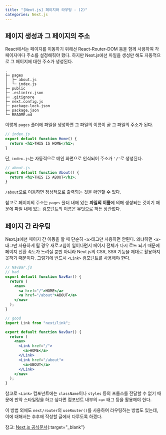 ```yaml
---
title: "[Next.js] 페이지와 라우팅 - (2)"
categories: Next.js
---
```


## 페이지 생성과 그 페이지의 주소

React에서는 페이지를 이동하기 위해선 React-Router-DOM 등을 함께 사용하여 각 페이지마다 주소를 설정해줘야 했다. 하지만 Next.js에선 파일을 생성만 해도 자동적으로 그 페이지에 대한 주소가 생성된다.

```
.
├─ pages
│  ├─ about.js
│  └─ index.js
├─ public
├─ .eslintrc.json
├─ .gitignore
├─ next.config.js
├─ package-lock.json
├─ package.json
└─ README.md
```

이렇게 `pages` 폴더에 파일을 생성하면 그 파일의 이름이 곧 그 파일의 주소가 된다.

```jsx
// index.js
export default function Home() {
  return <h1>THIS IS HOME</h1>;
}
```

단, `index.js`는 자동적으로 메인 화면으로 인식되어 주소가 `'/'`로 생성된다.

```jsx
// about.js
export default function About() {
  return <h1>THIS IS ABOUT</h1>;
}
```

`/about`으로 이동하면 정상적으로 출력되는 것을 확인할 수 있다.

참고로 페이지의 주소는 `pages` 폴더 내에 있는 **파일의 이름**에 의해 생성되는 것이기 때문에 파일 내에 있는 컴포넌트의 이름은 무엇으로 하든 상관없다.

## 페이지 간 라우팅

Next.js에선 페이지 간 이동을 할 때 단순히 `<a>`태그만 사용하면 안된다. 왜냐하면 `<a>`태그만 사용하게 될 경우 새로고침이 일어나면서 페이지 전체가 다시 로드 되기 때문에 페이지 전환 속도가 느려질 뿐만 아니라 Next.js의 CSR, SSR 기능을 제대로 활용하지 못하기 때문이다. 그렇기에 반드시 `<Link>` 컴포넌트를 사용해야 한다.

```jsx
// NavBar.js
// bad
export default function NavBar() {
  return (
    <nav>
      <a href="/">HOME</a>
      <a href="/about">ABOUT</a>
    </nav>
  );
}

// good
import Link from "next/link";

export default function NavBar() {
  return (
    <nav>
      <Link href="/">
        <a>HOME</a>
      </Link>
      <Link href="/about">
        <a>ABOUT</a>
      </Link>
    </nav>
  );
}
```

참고로 `<Link>` 컴포넌트에는 `className`이나 `styles` 등의 프롭스를 전달할 수 없기 때문에 만약 스타일링을 하고 싶다면 컴포넌트 내부의 `<a>` 태그 등을 활용해야 한다.

이 방법 외에도 `next/router`의 `useRouter()`를 사용하여 라우팅하는 방법도 있는데, 이에 대해서는 추후에 작성할 글에서 다루도록 하겠다.

참고: [Next.js 공식문서](https://nextjs.org/docs){:target="\_blank"}
